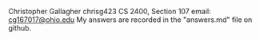 Christopher Gallagher chrisg423 CS 2400, Section 107
email: cg167017@ohio.edu
My answers are recorded in the "answers.md" file on github.
